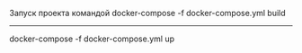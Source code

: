 Запуск проекта командой 
docker-compose -f docker-compose.yml build
____________
 docker-compose -f docker-compose.yml up 
